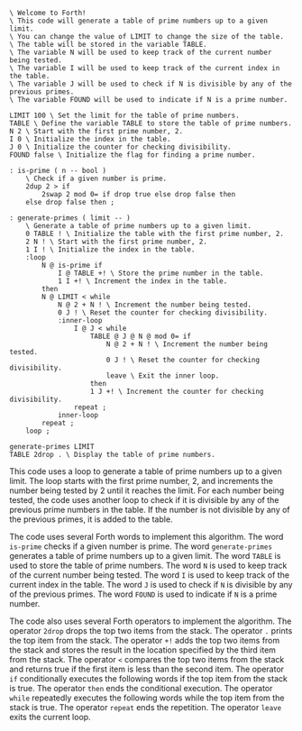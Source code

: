 ```forth
\ Welcome to Forth!
\ This code will generate a table of prime numbers up to a given limit.
\ You can change the value of LIMIT to change the size of the table.
\ The table will be stored in the variable TABLE.
\ The variable N will be used to keep track of the current number being tested.
\ The variable I will be used to keep track of the current index in the table.
\ The variable J will be used to check if N is divisible by any of the previous primes.
\ The variable FOUND will be used to indicate if N is a prime number.

LIMIT 100 \ Set the limit for the table of prime numbers.
TABLE \ Define the variable TABLE to store the table of prime numbers.
N 2 \ Start with the first prime number, 2.
I 0 \ Initialize the index in the table.
J 0 \ Initialize the counter for checking divisibility.
FOUND false \ Initialize the flag for finding a prime number.

: is-prime ( n -- bool )
    \ Check if a given number is prime.
    2dup 2 > if
        2swap 2 mod 0= if drop true else drop false then
    else drop false then ;

: generate-primes ( limit -- )
    \ Generate a table of prime numbers up to a given limit.
    0 TABLE ! \ Initialize the table with the first prime number, 2.
    2 N ! \ Start with the first prime number, 2.
    1 I ! \ Initialize the index in the table.
    :loop
        N @ is-prime if
            I @ TABLE +! \ Store the prime number in the table.
            1 I +! \ Increment the index in the table.
        then
        N @ LIMIT < while
            N @ 2 + N ! \ Increment the number being tested.
            0 J ! \ Reset the counter for checking divisibility.
            :inner-loop
                I @ J < while
                    TABLE @ J @ N @ mod 0= if
                        N @ 2 + N ! \ Increment the number being tested.
                        0 J ! \ Reset the counter for checking divisibility.
                        leave \ Exit the inner loop.
                    then
                    1 J +! \ Increment the counter for checking divisibility.
                repeat ;
            inner-loop
        repeat ;
    loop ;

generate-primes LIMIT
TABLE 2drop . \ Display the table of prime numbers.
```

This code uses a loop to generate a table of prime numbers up to a given limit. The loop starts with the first prime number, 2, and increments the number being tested by 2 until it reaches the limit. For each number being tested, the code uses another loop to check if it is divisible by any of the previous prime numbers in the table. If the number is not divisible by any of the previous primes, it is added to the table.

The code uses several Forth words to implement this algorithm. The word `is-prime` checks if a given number is prime. The word `generate-primes` generates a table of prime numbers up to a given limit. The word `TABLE` is used to store the table of prime numbers. The word `N` is used to keep track of the current number being tested. The word `I` is used to keep track of the current index in the table. The word `J` is used to check if `N` is divisible by any of the previous primes. The word `FOUND` is used to indicate if `N` is a prime number.

The code also uses several Forth operators to implement the algorithm. The operator `2drop` drops the top two items from the stack. The operator `.` prints the top item from the stack. The operator `+!` adds the top two items from the stack and stores the result in the location specified by the third item from the stack. The operator `<` compares the top two items from the stack and returns true if the first item is less than the second item. The operator `if` conditionally executes the following words if the top item from the stack is true. The operator `then` ends the conditional execution. The operator `while` repeatedly executes the following words while the top item from the stack is true. The operator `repeat` ends the repetition. The operator `leave` exits the current loop.